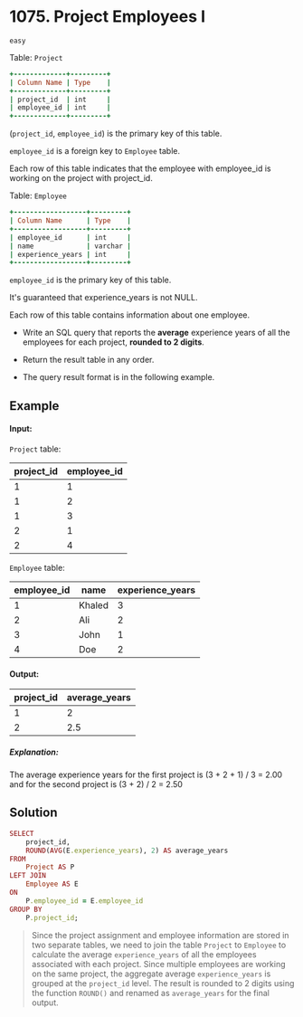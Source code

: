 # 1075. Project Employees I
`easy`

Table: `Project`
```ruby
+-------------+---------+
| Column Name | Type    |
+-------------+---------+
| project_id  | int     |
| employee_id | int     |
+-------------+---------+
```
(`project_id`, `employee_id`) is the primary key of this table.

`employee_id` is a foreign key to `Employee` table.

Each row of this table indicates that the employee with employee_id is working on the project with project_id.
 

Table: `Employee`
```ruby
+------------------+---------+
| Column Name      | Type    |
+------------------+---------+
| employee_id      | int     |
| name             | varchar |
| experience_years | int     |
+------------------+---------+
```

`employee_id` is the primary key of this table. 

It's guaranteed that experience_years is not NULL.

Each row of this table contains information about one employee.
 



* Write an SQL query that reports the __average__ experience years of all the employees for each project, __rounded to 2 digits__.

* Return the result table in any order.

* The query result format is in the following example.

 

## Example

#### Input: 

`Project` table:

| project_id | employee_id |
| ---------- | ----------- |
| 1          | 1           |
| 1          | 2           |
| 1          | 3           |
| 2          | 1           |
| 2          | 4           |

`Employee` table:

| employee_id | name   | experience_years |
| ----------- | ------ | ---------------- |
| 1           | Khaled | 3                |
| 2           | Ali    | 2                |
| 3           | John   | 1                |
| 4           | Doe    | 2                |

#### Output: 
| project_id | average_years |
| ---------- | ------------- |
| 1          | 2             |
| 2          | 2.5           |

##### Explanation: 
The average experience years for the first project is (3 + 2 + 1) / 3 = 2.00 and for the second project is (3 + 2) / 2 = 2.50

## Solution
```ruby
SELECT
    project_id,
    ROUND(AVG(E.experience_years), 2) AS average_years
FROM
    Project AS P
LEFT JOIN
    Employee AS E
ON 
    P.employee_id = E.employee_id
GROUP BY
    P.project_id;
```

> Since the project assignment and employee information are stored in two separate tables, we need to join the table `Project` to `Employee` to calculate the average `experience_years` of all the employees associated with each project. Since multiple employees are working on the same project, the aggregate average `experience_years` is grouped at the `project_id` level. The result is rounded to 2 digits using the function `ROUND()` and renamed as `average_years` for the final output.

